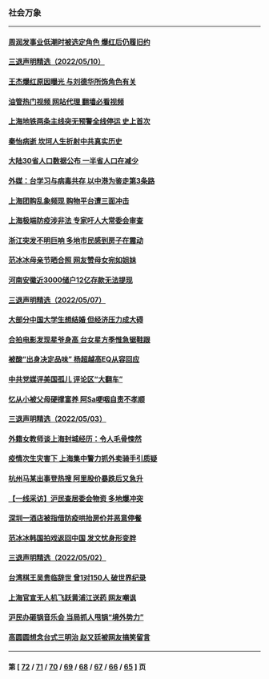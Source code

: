### 社会万象
---
#### [周润发事业低潮时被选定角色 爆红后仍履旧约](../../pages/ncid282/n13732486.md?05111245) 
#### [三退声明精选（2022/05/10）](../../pages/ncid282/n13732747.md?05111245) 
#### [王杰爆红原因曝光 与刘德华所饰角色有关](../../pages/ncid282/n13731611.md?05111245) 
#### [油管热门视频 网站代理 翻墙必看视频](http://209.222.30.114:81/youtube.html?05111245)
#### [上海地铁两条主线突无预警全线停运 史上首次](../../pages/ncid282/n13732303.md?05111245) 
#### [秦怡病逝 坎坷人生折射中共真实历史](../../pages/ncid282/n13731405.md?05111245) 
#### [大陆30省人口数据公布 一半省人口在减少](../../pages/ncid282/n13732036.md?05111245) 
#### [外媒：台学习与病毒共存 以中港为鉴走第3条路](../../pages/ncid282/n13731833.md?05111245) 
#### [上海团购乱象频现 购物平台遭三面冲击](../../pages/ncid282/n13731440.md?05111245) 
#### [上海极端防疫涉非法 专家吁人大常委会审查](../../pages/ncid282/n13731489.md?05111245) 
#### [浙江突发不明巨响 多地市民感到房子在震动](../../pages/ncid282/n13731101.md?05111245) 
#### [范冰冰母亲节晒合照 网友赞母女宛如姐妹](../../pages/ncid282/n13730642.md?05111245) 
#### [河南安徽近3000储户12亿存款无法提现](../../pages/ncid282/n13730206.md?05111245) 
#### [三退声明精选（2022/05/07）](../../pages/ncid282/n13729845.md?05111245) 
#### [大部分中国大学生想结婚 但经济压力成大碍](../../pages/ncid282/n13729693.md?05111245) 
#### [合拍电影发现星爷身高 台女星方季惟急锯鞋跟](../../pages/ncid282/n13728997.md?05111245) 
#### [被酸“出身决定品味” 杨超越高EQ从容回应](../../pages/ncid282/n13727357.md?05111245) 
#### [中共党媒评美国孤儿 评论区“大翻车”](../../pages/ncid282/n13726953.md?05111245) 
#### [忆从小被父母硬撑富养 阿Sa哽咽自责不孝顺](../../pages/ncid282/n13726528.md?05111245) 
#### [三退声明精选（2022/05/03）](../../pages/ncid282/n13726619.md?05111245) 
#### [外籍女教师谈上海封城经历：令人毛骨悚然](../../pages/ncid282/n13726338.md?05111245) 
#### [疫情次生灾害下 上海集中警力抓外卖骑手引质疑](../../pages/ncid282/n13726176.md?05111245) 
#### [杭州马某出事登热搜 阿里股价暴跌后又急升](../../pages/ncid282/n13726134.md?05111245) 
#### [【一线采访】沪民查居委会物资 多地爆冲突](../../pages/ncid282/n13726070.md?05111245) 
#### [深圳一酒店被指借防疫哄抬房价并恶意停餐](../../pages/ncid282/n13726003.md?05111245) 
#### [范冰冰韩国拍戏返回中国 发文忧身形变胖](../../pages/ncid282/n13725752.md?05111245) 
#### [三退声明精选（2022/05/02）](../../pages/ncid282/n13725703.md?05111245) 
#### [台湾棋王吴贵临辞世 曾1对150人 破世界纪录](../../pages/ncid282/n13725443.md?05111245) 
#### [上海官宣无人机飞跃黄浦江送药 网友嘲讽](../../pages/ncid282/n13725468.md?05111245) 
#### [沪民办砸锅音乐会 当局抓人甩锅“境外势力”](../../pages/ncid282/n13723970.md?05111245) 
#### [高圆圆想念台式三明治 赵又廷被网友搞笑留言](../../pages/ncid282/n13723648.md?05111245) 

---
#### 第 [ [72](./72.md?05111245) / [71](./71.md?05111245) / [70](./70.md?05111245) / [69](./69.md?05111245) / [68](./68.md?05111245) / [67](./67.md?05111245) / [66](./66.md?05111245) / [65](./65.md?05111245) ] 页
